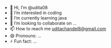 - 👋 Hi, I’m @udita08
- 👀 I’m interested in coding
- 🌱 I’m currently learning java
- 💞️ I’m looking to collaborate on ...
- 📫 How to reach me uditachandel8@gmail.com
- 😄 Pronouns: ...
- ⚡ Fun fact: ...

<!---
udita08/udita08 is a ✨ special ✨ repository because its `README.md` (this file) appears on your GitHub profile.
You can click the Preview link to take a look at your changes.
--->

